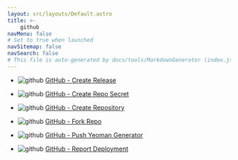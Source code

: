 ```yaml
---
layout: src/layouts/Default.astro
title: >-
    github
navMenu: false
# Set to true when launched
navSitemap: false
navSearch: false
# This file is auto-generated by docs/tools/MarkdownGenerator (index.js)
---
```


<ul>

<li>

![github](https://i.octopus.com/library/step-templates/github.png) [GitHub - Create Release](/integrations/github/github-create-release)

</li>
        
<li>

![github](https://i.octopus.com/library/step-templates/github.png) [GitHub - Create Repo Secret](/integrations/github/github-create-repo-secret)

</li>
        
<li>

![github](https://i.octopus.com/library/step-templates/github.png) [GitHub - Create Repository](/integrations/github/github-create-repository)

</li>
        
<li>

![github](https://i.octopus.com/library/step-templates/github.png) [GitHub - Fork Repo](/integrations/github/github-fork-repo)

</li>
        
<li>

![github](https://i.octopus.com/library/step-templates/github.png) [GitHub - Push Yeoman Generator](/integrations/github/github-push-yeoman-generator)

</li>
        
<li>

![github](https://i.octopus.com/library/step-templates/github.png) [GitHub - Report Deployment](/integrations/github/github-report-deployment)

</li>
        
</ul>
